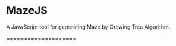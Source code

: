 MazeJS
======

A JavaScript  tool for  generating Maze  by Growing Tree Algorithm.


====================


